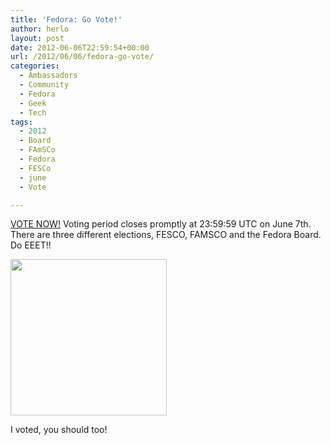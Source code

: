 ```yaml
---
title: 'Fedora: Go Vote!'
author: herlo
layout: post
date: 2012-06-06T22:59:54+00:00
url: /2012/06/06/fedora-go-vote/
categories:
  - Ambassadors
  - Community
  - Fedora
  - Geek
  - Tech
tags:
  - 2012
  - Board
  - FAmSCo
  - Fedora
  - FESCo
  - june
  - Vote

---
```

[VOTE NOW!][1] Voting period closes promptly at 23:59:59 UTC on June 7th. There are three different elections, FESCO, FAMSCO and the Fedora Board. Do EEET!!

<div id="attachment_1096" style="width: 260px" class="wp-caption alignleft">
  <a href="https://admin.fedoraproject.org/voting/vote/"><img class="size-full wp-image-1096" title="fedora-i-voted" src="{{<siteurl>}}uploads/2012/06/fedora-i-voted.png" alt="" width="250" height="250" srcset="{{<siteurl>}}uploads/2012/06/fedora-i-voted-150x150.png 150w, {{<siteurl>}}uploads/2012/06/fedora-i-voted.png 250w" sizes="(max-width: 250px) 100vw, 250px" /></a>
  
  <p class="wp-caption-text">
    I voted, you should too!
  </p>
</div>

 [1]: https://admin.fedoraproject.org/voting/vote/